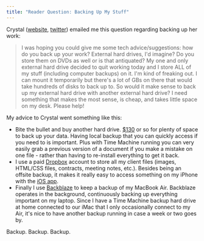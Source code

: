 ```yaml
---
title: "Reader Question: Backing Up My Stuff"
---
```

<p>Crystal (<a href="https://crystalklassen.com">website</a>, <a href="https://twitter.com/crystalklassen">twitter</a>) emailed me this question regarding backing up her work:</p>
<blockquote><p>
  I was hoping you could give me some tech advice/suggestions: how do you back up your work? External hard drives, I'd imagine? Do you store them on DVDs as well or is that antiquated? My one and only external hard drive decided to quit working today and I store ALL of my stuff (including computer backups) on it. I'm kind of freaking out. I can mount it temporarily but there's a lot of GBs on there that would take hundreds of disks to back up to. So would it make sense to back up my external hard drive with another external hard drive? I need something that makes the most sense, is cheap, and takes little space on my desk. Please help!
</p></blockquote>
<p>My advice to Crystal went something like this:</p>
<ul>
<li>Bite the bullet and buy another hard drive. <a href="https://www.bestbuy.ca/en-CA/product/wd-wd-my-book-essentials-2tb-external-hard-drive-wdbacw0020hbk-nesn/10155404.aspx?path=6f1a186da8f0a8b5fae7e35abad1bac4en02&amp;SearchPageIndex=5">$130</a> or so for plenty of space to back up your data. Having local backup that you can quickly access if you need to is important. Plus with Time Machine running you can very easily grab a previous version of a document if you make a mistake on one file - rather than having to re-install everything to get it back.</li>
<li>I use a paid <a href="https://db.tt/czHe7sK">Dropbox</a> account to store all my client files (images, HTML/CSS files, contracts, meeting notes, etc.). Besides being an offsite backup, it makes it really easy to access something on my iPhone with the <a href="https://target.georiot.com/Proxy.ashx?tsid=528&amp;GR_URL=https%253A%252F%252Fitunes.apple.com%252Fus%252Fapp%252Fdropbox%252Fid327630330%253Fmt%253D8%2526uo%253D4%2526partnerId%253D30">iOS app</a>.</li>
<li>Finally I use <a href="https://www.backblaze.com/partner/af2307">Backblaze</a> to keep a backup of my MacBook Air. Backblaze operates in the background, continuously backing up everything important on my laptop. Since I have a Time Machine backup hard drive at home connected to our iMac that I only occasionally connect to my Air, it's nice to have another backup running in case a week or two goes by.</li>
</ul>
<p>Backup. Backup. Backup.</p>
